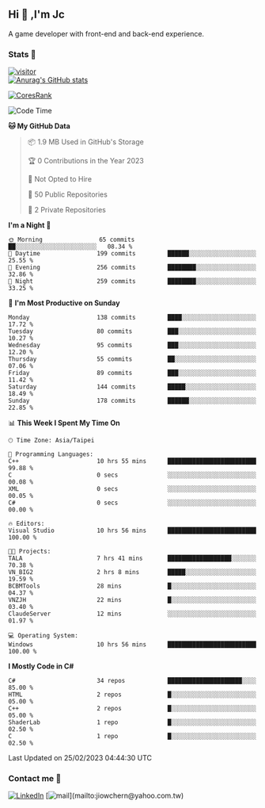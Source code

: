 ## Hi 👋 ,I'm Jc  

A game developer with front-end and back-end experience.  

### Stats  📝
[![visitor](https://visitor-badge.glitch.me/badge?page_id=jiowchern.jiowchern&style=flat-square&color=0088cc)](https://visitor-badge.glitch.me/badge?page_id=jiowchern.jiowchern&style=flat-square&color=0088cc)  
[![Anurag's GitHub stats](https://github-readme-stats.vercel.app/api?username=jiowchern&count_private=true&&show_icons=true)](https://github.com/anuraghazra/github-readme-stats)  
<!-- [![trophy](https://github-profile-trophy.vercel.app/?username=jiowchern)](https://github.com/ryo-ma/github-profile-trophy)   -->
[![CoresRank](https://cr-ss-service.azurewebsites.net/api/ScreenShot?widget=summary&username=jiowchern)](https://cr-ss-service.azurewebsites.net/api/ScreenShot?widget=summary&username=jiowchern)


<!--START_SECTION:waka-->
![Code Time](http://img.shields.io/badge/Code%20Time-947%20hrs%2058%20mins-blue)

**🐱 My GitHub Data** 

> 📦 1.9 MB Used in GitHub's Storage 
 > 
> 🏆 0 Contributions in the Year 2023
 > 
> 🚫 Not Opted to Hire
 > 
> 📜 50 Public Repositories 
 > 
> 🔑 2 Private Repositories 
 > 
**I'm a Night 🦉** 

```text
🌞 Morning                65 commits          ██░░░░░░░░░░░░░░░░░░░░░░░   08.34 % 
🌆 Daytime                199 commits         ██████░░░░░░░░░░░░░░░░░░░   25.55 % 
🌃 Evening                256 commits         ████████░░░░░░░░░░░░░░░░░   32.86 % 
🌙 Night                  259 commits         ████████░░░░░░░░░░░░░░░░░   33.25 % 
```
📅 **I'm Most Productive on Sunday** 

```text
Monday                   138 commits         ████░░░░░░░░░░░░░░░░░░░░░   17.72 % 
Tuesday                  80 commits          ███░░░░░░░░░░░░░░░░░░░░░░   10.27 % 
Wednesday                95 commits          ███░░░░░░░░░░░░░░░░░░░░░░   12.20 % 
Thursday                 55 commits          ██░░░░░░░░░░░░░░░░░░░░░░░   07.06 % 
Friday                   89 commits          ███░░░░░░░░░░░░░░░░░░░░░░   11.42 % 
Saturday                 144 commits         █████░░░░░░░░░░░░░░░░░░░░   18.49 % 
Sunday                   178 commits         ██████░░░░░░░░░░░░░░░░░░░   22.85 % 
```


📊 **This Week I Spent My Time On** 

```text
🕑︎ Time Zone: Asia/Taipei

💬 Programming Languages: 
C++                      10 hrs 55 mins      █████████████████████████   99.88 % 
C                        0 secs              ░░░░░░░░░░░░░░░░░░░░░░░░░   00.08 % 
XML                      0 secs              ░░░░░░░░░░░░░░░░░░░░░░░░░   00.05 % 
C#                       0 secs              ░░░░░░░░░░░░░░░░░░░░░░░░░   00.00 % 

🔥 Editors: 
Visual Studio            10 hrs 56 mins      █████████████████████████   100.00 % 

🐱‍💻 Projects: 
TALA                     7 hrs 41 mins       ██████████████████░░░░░░░   70.38 % 
VN_BIG2                  2 hrs 8 mins        █████░░░░░░░░░░░░░░░░░░░░   19.59 % 
BCBMTools                28 mins             █░░░░░░░░░░░░░░░░░░░░░░░░   04.37 % 
VNZJH                    22 mins             █░░░░░░░░░░░░░░░░░░░░░░░░   03.40 % 
ClaudeServer             12 mins             ░░░░░░░░░░░░░░░░░░░░░░░░░   01.97 % 

💻 Operating System: 
Windows                  10 hrs 56 mins      █████████████████████████   100.00 % 
```

**I Mostly Code in C#** 

```text
C#                       34 repos            █████████████████████░░░░   85.00 % 
HTML                     2 repos             █░░░░░░░░░░░░░░░░░░░░░░░░   05.00 % 
C++                      2 repos             █░░░░░░░░░░░░░░░░░░░░░░░░   05.00 % 
ShaderLab                1 repo              █░░░░░░░░░░░░░░░░░░░░░░░░   02.50 % 
C                        1 repo              █░░░░░░░░░░░░░░░░░░░░░░░░   02.50 % 
```




 Last Updated on 25/02/2023 04:44:30 UTC
<!--END_SECTION:waka-->



### Contact me 💬
[![LinkedIn](https://img.shields.io/badge/-JiowchernChen-0077B5?style==flat-square&logo=LinkedIn&logoColor=white)](https://www.linkedin.com/in/jiowchern-chen-4aaa90b7/) [![mail](https://img.shields.io/badge/-jiowchern%40yahoo.com.tw-blueviolet?style=flat-square&logo=yahoo!)](mailto:jiowchern@yahoo.com.tw)    

<!-- [![Linkedin Badge](https://img.shields.io/badge/-LinkedIn-blue?style=flat-square&logo=Linkedin&logoColor=white&link=https://www.linkedin.com/in/jiowchern-chen-4aaa90b7/)](https://www.linkedin.com/in/jiowchern-chen-4aaa90b7/) -->


<!--
**jiowchern/jiowchern** is a ✨ _special_ ✨ repository because its `README.md` (this file) appears on your GitHub profile.

Here are some ideas to get you started:

- 🔭 I’m currently working on ...
- 🌱 I’m currently learning ...
- 👯 I’m looking to collaborate on ...
- 🤔 I’m looking for help with ...
- 💬 Ask me about ...
- 📫 How to reach me: ...
- 😄 Pronouns: ...
- ⚡ Fun fact: ...
-->
